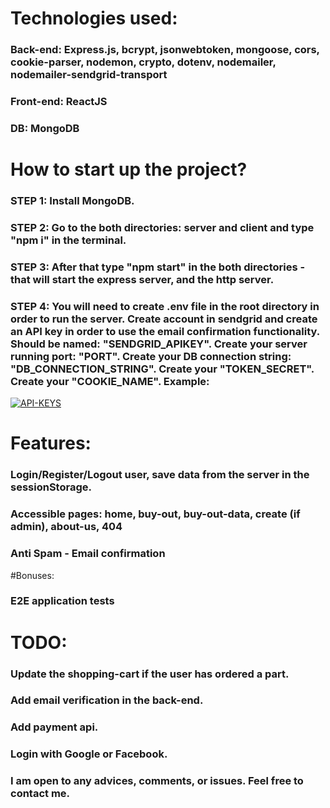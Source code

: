 # Technologies used:

### Back-end: Express.js, bcrypt, jsonwebtoken, mongoose, cors, cookie-parser, nodemon, crypto, dotenv, nodemailer, nodemailer-sendgrid-transport
### Front-end: ReactJS
### DB: MongoDB

# How to start up the project?
### STEP 1: Install MongoDB.
### STEP 2: Go to the both directories: server and client and type "npm i" in the terminal. 
### STEP 3: After that type "npm start" in the both directories - that will start the express server, and the http server. 
### STEP 4: You will need to create .env file in the root directory in order to run the server. Create account in sendgrid and create an API key in order to use the email confirmation functionality. Should be named: "SENDGRID_APIKEY". Create your server running port: "PORT". Create your DB connection string: "DB_CONNECTION_STRING". Create your "TOKEN_SECRET". Create your "COOKIE_NAME". Example:
<a href="https://ibb.co/HpJzX5c"><img src="https://i.ibb.co/HpJzX5c/API-KEYS.png" alt="API-KEYS" border="0"></a>

# Features:
### Login/Register/Logout user, save data from the server in the sessionStorage.
### Accessible pages: home, buy-out, buy-out-data, create (if admin), about-us, 404
### Anti Spam - Email confirmation

#Bonuses:
### E2E application tests

# TODO:
### Update the shopping-cart if the user has ordered a part.
### Add email verification in the back-end.
### Add payment api.
### Login with Google or Facebook.


### I am open to any advices, comments, or issues. Feel free to contact me. 


